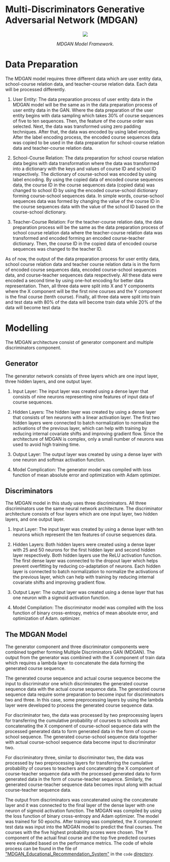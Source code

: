 # Multi-Discriminators Generative Adversarial Network (MDGAN)

<p align="middle">
<img src=https://github.com/dimashidayat99/Personalized_Learning_With_GAI/blob/main/model/MDGAN/framework/MDGAN_framework.png>
</p>
<p align="middle">
    <em>MDGAN Model Framework.</em>
</p>

# Data Preparation

The MDGAN model requires three different data which are user entity data, school-course relation data, and teacher-course relation data. Each data will be processed differently. 

1. User Entity: The data preparation process of user entity data in the MDGAN model will be the same as in the data preparation process of user entity data in the GAN. Where the data preparation of the user entity begins with data sampling which takes 30% of course sequences of five to ten sequences. Then, the feature of the course order was selected. Next, the data was transformed using zero padding techniques. After that, the data was encoded by using label encoding. After the label encoding process, the encoded course sequences data was copied to be used in the data preparation for school-course relation data and teacher-course relation data. 

2. School-Course Relation: The data preparation for school course relation data begins with data transformation where the data was transformed into a dictionary with the keys and values of course ID and school ID respectively. The dictionary of course-school was encoded by using label encoding. By using the copied data of encoded course sequences data, the course ID in the course sequences data (copied data) was changed to school ID by using the encoded course-school dictionary forming course-school sequences data. In simple words, course-school sequences data was formed by changing the value of the course ID in the course sequences data with the value of the school ID based on the course-school dictionary.
  
3. Teacher-Course Relation: For the teacher-course relation data, the data preparation process will be the same as the data preparation process of school course relation data where the teacher-course relation data was transformed and encoded forming an encoded course-teacher dictionary. Then, the course ID in the copied data of encoded course sequences was changed to the teacher ID.

As of now, the output of the data preparation process for user entity data, school course relation data and teacher course relation data is in the form of encoded course sequences data, encoded course-school sequences data, and course-teacher sequences data respectively. All these data were encoded a second time by using one-hot encoding for better data representation. Then, all three data were split into X and Y components where the X component will be the first nine courses and the Y component is the final course (tenth course). Finally, all three data were split into train and test data with 80% of the data will become train data while 20% of the data will become test data

# Modelling
The MDGAN architecture consist of generator component and multiple discriminators component. 

## Generator
The generator network consists of three layers which are one input layer, three hidden layers, and one output layer. 

1. Input Layer: The input layer was created using a dense layer that consists of nine neurons representing nine features of input data of course sequences.

2. Hidden Layers: The hidden layer was created by using a dense layer that consists of ten neurons with a linear activation layer. The first two hidden layers were connected to batch normalization to normalize the activations of the previous layer, which can help with training by reducing internal covariate shifts and improving gradient flow. Since the architecture of MDGAN is complex, only a small number of neurons was used to avoid high training time. 

3. Output Layer: The output layer was created by using a dense layer with one neuron and softmax activation function.

4. Model Complication: The generator model was compiled with loss function of mean absolute error and optimization with Adam optimizer. 

## Discriminators
The MDGAN model in this study uses three discriminators. All three discriminators use the same neural network architecture. The discriminator architecture consists of four layers which are one input layer, two hidden layers, and one output layer. 

1. Input Layer: The input layer was created by using a dense layer with ten neurons which represent the ten features of course sequences data.

2. Hidden Layers: Both hidden layers were created using a dense layer with 25 and 50 neurons for the first hidden layer and second hidden layer respectively. Both hidden layers use the ReLU activation function. The first dense layer was connected to the dropout layer which helps prevent overfitting by reducing co-adaptation of neurons. Each hidden layer is connected to batch normalization to normalize the activations of the previous layer, which can help with training by reducing internal covariate shifts and improving gradient flow.

3. Output Layer: The output layer was created using a dense layer that has one neuron with a sigmoid activation function. 

4. Model Compilation: The discriminator model was compiled with the loss function of binary cross-entropy, metrics of mean absolute error, and optimization of Adam.
optimizer.

## The MDGAN Model

The generator component and three discriminator components were combined together forming Multiple Discriminators GAN (MDGAN). The output from the generator was combined with the X component of train data which requires a lambda layer to concatenate the data forming the generated course sequence. 

The generated course sequence and actual course sequence become the input to discriminator one which discriminates the generated course sequence data with the actual course sequence data. The generated course sequence data require some preparation to become input for discriminators two and three. In this case, some preprocessing layers by using the lambda layer were developed to process the generated course sequence data. 

For discriminator two, the data was processed by two preprocessing layers for transferring the cumulative probability of courses to schools and concatenating the X component of course-school sequence data with the processed generated data to form generated data in the form of course-school sequence. The generated course-school sequence data together with actual course-school sequence data become input to discriminator two.

For discriminatory three, similar to discriminator two, the data was processed by two preprocessing layers for transferring the cumulative probability of courses to teachers and concatenating the X component of course-teacher sequence data with the processed generated data to form generated data in the form of course-teacher sequence. Similarly, the generated course-teacher sequence data becomes input along with actual course-teacher sequence data. 

The output from discriminators was concatenated using the concatenate layer and it was connected to the final layer of the dense layer with one neuron of sigmoid activation function. The MDGAN was compiled by using the loss function of binary cross-entropy and Adam optimizer. The model was trained for 50 epochs. After training was completed, the X component test data was input into the MDGAN model to predict the final courses. The courses with the five highest probability scores were chosen. The Y component of the actual final course and the top five predicted courses were evaluated based on the performance metrics. The code of whole process can be found in the file of ["MDGAN_Educational_Recommendation_System"](https://github.com/dimashidayat99/Personalized_Learning_With_GAI/blob/main/model/MDGAN/code/MDGAN_Educational_Recommendation_System.ipynb) in the `code` [directory](https://github.com/dimashidayat99/Personalized_Learning_With_GAI/blob/main/model/MDGAN/code).

